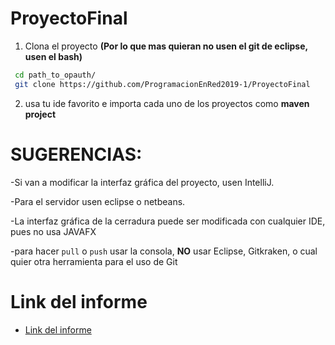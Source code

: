 # ProyectoFinal
1) Clona el proyecto **(Por lo que mas quieran no usen el git de eclipse, usen el bash)**
  ```bash
   cd path_to_opauth/
   git clone https://github.com/ProgramacionEnRed2019-1/ProyectoFinal
   ```
2) usa tu ide favorito e importa cada uno de los proyectos como **maven project**

# SUGERENCIAS:

 -Si van a modificar la interfaz gráfica del proyecto, usen IntelliJ.
 
 -Para el servidor usen eclipse o netbeans.
 
 -La interfaz gráfica de la cerradura puede ser modificada con cualquier IDE, pues no usa JAVAFX
 
 -para hacer `pull` o `push` usar la consola, **NO** usar Eclipse, Gitkraken, o cual quier otra herramienta para el uso de Git 

# Link del informe 
* [Link del informe](https://docs.google.com/document/d/1rgiiEaIt1wOIDH6l-dNsiyRBc33wp0J2AIsf5d8-lY0/edit?usp=sharing)
